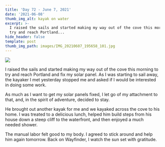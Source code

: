 ```yaml
---
title: 'Day 72 - June 7, 2021'
date: '2021-06-08'
thumb_img_alt: kayak on water
excerpt: >-
  I raised the sails and started making my way out of the cove this morning to
  try and reach Portland...
hide_header: false
template: post
thumb_img_path: images/IMG_20210607_195658_101.jpg
---
```

![](/\_static/app-assets/IMG\_20210607\_195658\_101.jpg)



I raised the sails and started making my way out of the cove this morning to try and reach Portland and fix my solar panel. As I was starting to sail away, the kayaker I met yesterday stopped me and asked if I would be interested in doing some work.

As much as I want to get my solar panels fixed, I let go of my attachment to that, and, in the spirit of adventure, decided to stay.

He brought out another kayak for me and we kayaked across the cove to his home. I was treated to a delicious lunch, helped him build steps from his house down a steep cliff to the waterfront, and then enjoyed a much needed shower.

The manual labor felt good to my body. I agreed to stick around and help him again tomorrow. Back on Wayfinder, I watch the sun set with gratitude.

